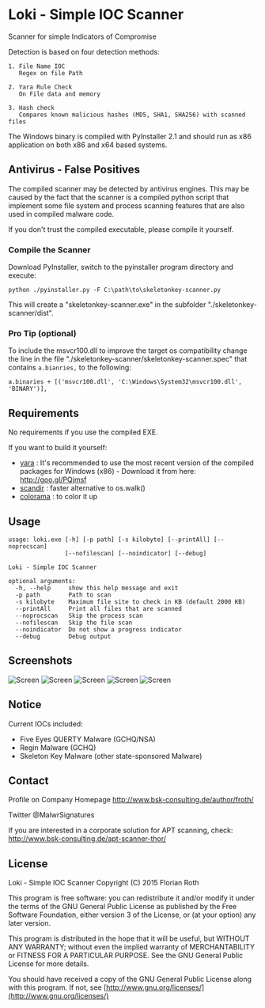 # Loki - Simple IOC Scanner

Scanner for simple Indicators of Compromise

Detection is based on four detection methods:

    1. File Name IOC
       Regex on file Path

    2. Yara Rule Check
       On File data and memory

    3. Hash check
       Compares known malicious hashes (MD5, SHA1, SHA256) with scanned files

The Windows binary is compiled with PyInstaller 2.1 and should run as x86 application on both x86 and x64 based systems.

## Antivirus - False Positives

The compiled scanner may be detected by antivirus engines. This may be caused by the fact that the scanner is a compiled python script that implement some file system and process scanning features that are also used in compiled malware code. 

If you don't trust the compiled executable, please compile it yourself. 

### Compile the Scanner

Download PyInstaller, switch to the pyinstaller program directory and execute:

    python ./pyinstaller.py -F C:\path\to\skeletonkey-scanner.py

This will create a "skeletonkey-scanner.exe" in the subfolder "./skeletonkey-scanner/dist".

### Pro Tip (optional)

To include the msvcr100.dll to improve the target os compatibility change the line in the file "./skeletonkey-scanner/skeletonkey-scanner.spec" that contains `a.bianries,` to the following:

    a.binaries + [('msvcr100.dll', 'C:\Windows\System32\msvcr100.dll', 'BINARY')],

## Requirements

No requirements if you use the compiled EXE. 

If you want to build it yourself:

- [yara](http://goo.gl/PQjmsf) : It's recommended to use the most recent version of the compiled packages for Windows (x86) - Download it from here: http://goo.gl/PQjmsf
- [scandir](https://github.com/benhoyt/scandir) : faster alternative to os.walk()
- [colorama](https://pypi.python.org/pypi/colorama) : to color it up

## Usage

    usage: loki.exe [-h] [-p path] [-s kilobyte] [--printAll] [--noprocscan]
                    [--nofilescan] [--noindicator] [--debug]

    Loki - Simple IOC Scanner

    optional arguments:
      -h, --help     show this help message and exit
      -p path        Path to scan
      -s kilobyte    Maximum file site to check in KB (default 2000 KB)
      --printAll     Print all files that are scanned
      --noprocscan   Skip the process scan
      --nofilescan   Skip the file scan
      --noindicator  Do not show a progress indicator
      --debug        Debug output

## Screenshots

![Screen](/screens/lokiscan1.png?raw=true)
![Screen](/screens/lokiscan2.png?raw=true)
![Screen](/screens/lokiscan3.png?raw=true)
![Screen](/screens/lokiconf1.png?raw=true)
![Screen](/screens/lokiconf2.png?raw=true)

## Notice

Current IOCs included:

  - Five Eyes QUERTY Malware (GCHQ/NSA)
  - Regin Malware (GCHQ)
  - Skeleton Key Malware (other state-sponsored Malware)

## Contact

Profile on Company Homepage
http://www.bsk-consulting.de/author/froth/

Twitter
@MalwrSignatures

If you are interested in a corporate solution for APT scanning, check:
http://www.bsk-consulting.de/apt-scanner-thor/

## License

Loki - Simple IOC Scanner
Copyright (C) 2015 Florian Roth

This program is free software: you can redistribute it and/or modify
it under the terms of the GNU General Public License as published by
the Free Software Foundation, either version 3 of the License, or
(at your option) any later version.

This program is distributed in the hope that it will be useful,
but WITHOUT ANY WARRANTY; without even the implied warranty of
MERCHANTABILITY or FITNESS FOR A PARTICULAR PURPOSE.  See the
GNU General Public License for more details.

You should have received a copy of the GNU General Public License
along with this program.  If not, see [http://www.gnu.org/licenses/](http://www.gnu.org/licenses/)
